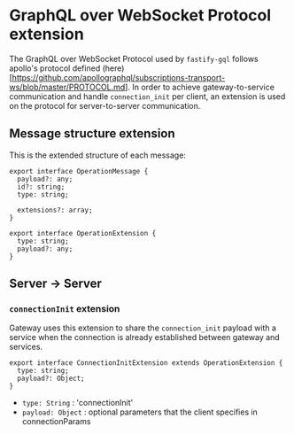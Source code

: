 # GraphQL over WebSocket Protocol extension

The GraphQL over WebSocket Protocol used by `fastify-gql` follows apollo's protocol defined (here)[https://github.com/apollographql/subscriptions-transport-ws/blob/master/PROTOCOL.md]. In order to achieve gateway-to-service communication and handle `connection_init` per client, an extension is used on the protocol for server-to-server communication.

## Message structure extension

This is the extended structure of each message:
```
export interface OperationMessage {
  payload?: any;
  id?: string;
  type: string;

  extensions?: array;
}

export interface OperationExtension {
  type: string;
  payload?: any;
}
```

## Server -> Server
### `connectionInit` extension

Gateway uses this extension to share the `connection_init` payload with a service when the connection is already established between gateway and services.

```
export interface ConnectionInitExtension extends OperationExtension {
  type: string;
  payload?: Object;
}
```

* `type: String` : 'connectionInit'
* `payload: Object` : optional parameters that the client specifies in connectionParams
